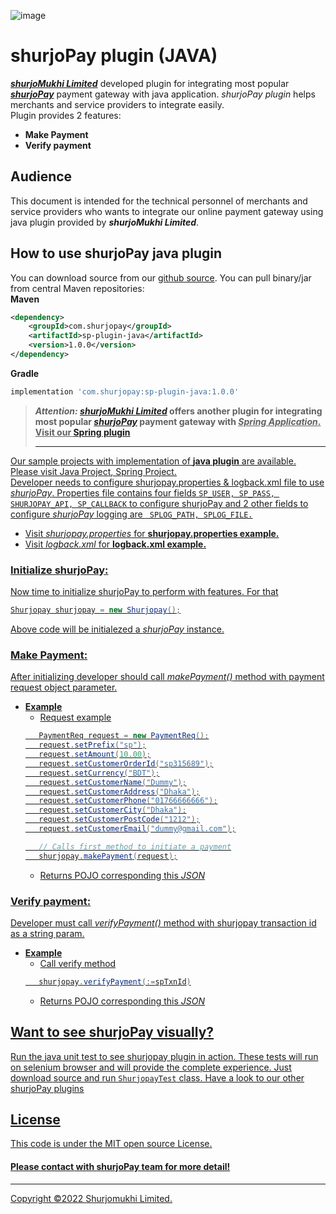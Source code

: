 ![image](https://user-images.githubusercontent.com/57352037/155895117-523cfb9e-d895-47bf-a962-2bcdda49ad66.png)

# shurjoPay plugin (JAVA)
[_**shurjoMukhi Limited**_](https://shurjomukhi.com.bd/) developed plugin for integrating most popular [**_shurjoPay_**](https://shurjopay.com.bd/) payment gateway with java application. _shurjoPay plugin_ helps merchants and service providers to integrate easily.<br/>
Plugin provides 2 features:
- **Make Payment**
- **Verify payment**
## Audience
This document is intended for the technical personnel of merchants and service providers who wants to integrate our online payment gateway using java plugin provided by _**shurjoMukhi Limited**_.
## How to use shurjoPay java plugin
You can download source from our [github source](https://github.com/shurjopay-plugins/sp-plugin-java).
You can pull binary/jar from central Maven repositories:<br>
**Maven**
```xml
<dependency>
    <groupId>com.shurjopay</groupId>
    <artifactId>sp-plugin-java</artifactId>
    <version>1.0.0</version>
</dependency>
```
**Gradle**
```gradle
implementation 'com.shurjopay:sp-plugin-java:1.0.0'
```
> **_Attention:_ [_shurjoMukhi Limited_](https://shurjomukhi.com.bd/) offers another plugin for integrating most popular [**_shurjoPay_**](https://shurjopay.com.bd/) payment gateway with <u>_Spring Application_. Visit our [Spring plugin](https://github.com/shurjopay-plugins/sp-plugin-spring)**<hr>

Our sample projects with implementation of **java plugin** are available. Please visit [Java Project](https://github.com/shurjopay-plugins/sp-plugin-usage-examples/tree/dev/java-app-java-plugin), [Spring Project](https://github.com/shurjopay-plugins/sp-plugin-usage-examples/tree/dev/java-app-java-plugin). <br/>
Developer needs to configure shurjopay.properties & logback.xml file to use _shurjoPay_. Properties file contains four fields ``` SP_USER, SP_PASS, SHURJOPAY_API, SP_CALLBACK ``` to configure shurjoPay and 2 other fields to configure _shurjoPay_ logging are ```  SPLOG_PATH, SPLOG_FILE. ```
- Visit [_shurjopay.properties_](https://github.com/shurjopay-plugins/sp-plugin-java/tree/develop/src/test/resources/sample-properties) for **shurjopay.properties example.**
- Visit [_logback.xml_](https://github.com/shurjopay-plugins/sp-plugin-java/blob/develop/src/test/resources/logback.xml.sample) for **logback.xml example.**

### Initialize shurjoPay:
Now time to initialize shurjoPay to perform with features. For that
```java
Shurjopay shurjopay = new Shurjopay();
```
Above code will be initialezed a _shurjoPay_ instance.
### Make Payment: 
After initializing developer should call _makePayment()_ method with payment request object parameter.
- **Example**
	- Request example
	 ```java 
		PaymentReq request = new PaymentReq();
		request.setPrefix("sp");
		request.setAmount(10.00);
		request.setCustomerOrderId("sp315689");
		request.setCurrency("BDT");
		request.setCustomerName("Dummy");
		request.setCustomerAddress("Dhaka");
		request.setCustomerPhone("01766666666");
		request.setCustomerCity("Dhaka");
		request.setCustomerPostCode("1212");
		request.setCustomerEmail("dummy@gmail.com");
	
		// Calls first method to initiate a payment
		shurjopay.makePayment(request);
	 ```
	- Returns POJO corresponding this [_JSON_](https://github.com/shurjopay-plugins/sp-plugin-java/blob/develop/src/test/resources/sample-msg/payment-res.json)

### Verify payment: 
Developer must call _verifyPayment()_ method with shurjopay transaction id as a string param.
- **Example**
	- Call verify method
	 ```java
	 	shurjopay.verifyPayment(:=spTxnId)
	 ```
	- Returns POJO corresponding this [_JSON_](https://github.com/shurjopay-plugins/sp-plugin-java/blob/develop/src/test/resources/sample-msg/verification-res.json)
## Want to see shurjoPay visually?
Run the java unit test to see shurjopay plugin in action. These tests will run on selenium browser and will provide the complete experience. Just download [source](https://github.com/shurjopay-plugins/sp-plugin-java) and run ```ShurjopayTest``` class.
Have a look to our other [shurjoPay plugins](https://github.com/shurjopay-plugins)
## License
This code is under the [MIT open source License](http://www.opensource.org/licenses/mit-license.php).
#### Please [contact](https://shurjopay.com.bd/#contacts) with shurjoPay team for more detail!
<hr>
Copyright ©️2022 Shurjomukhi Limited.
